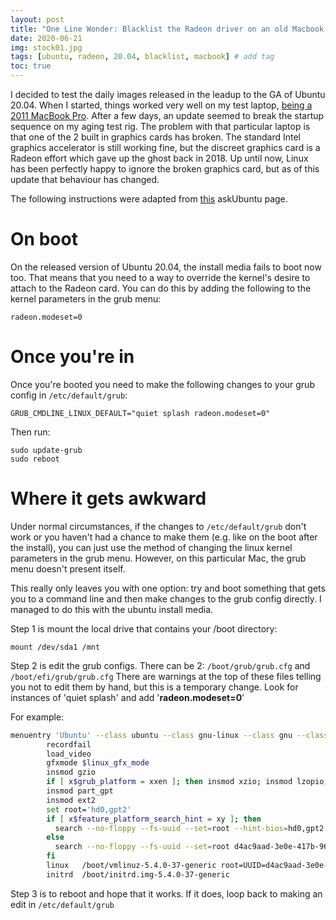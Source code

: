 ```yaml
---
layout: post
title: "One Line Wonder: Blacklist the Radeon driver on an old Macbook Pro"
date: 2020-06-21
img: stock01.jpg 
tags: [ubuntu, radeon, 20.04, blacklist, macbook] # add tag
toc: true
---
```


I decided to test the daily images released in the leadup to the GA of Ubuntu 20.04. When I started, things worked very well on my test laptop, [being a 2011 MacBook Pro](/docs/gear.html#marula). After a few days, an update seemed to break the startup sequence on my aging test rig. The problem with that particular laptop is that one of the 2 built in graphics cards has broken. The standard Intel graphics accelerator is still working fine, but the discreet graphics card is a Radeon effort which gave up the ghost back in 2018. Up until now, Linux has been perfectly happy to ignore the broken graphics card, but as of this update that behaviour has changed.

The following instructions were adapted from [this](https://askubuntu.com/questions/771562/16-04-power-off-discrete-graphics-ati-amd) askUbuntu page.

# On boot

On the released version of Ubuntu 20.04, the install media fails to boot now too. That means that you need to a way to override the kernel's desire to attach to the Radeon card. You can do this by adding the following to the kernel parameters in the grub menu:

```
radeon.modeset=0
```

# Once you're in

Once you're booted you need to make the following changes to your grub config in ```/etc/default/grub```:

```
GRUB_CMDLINE_LINUX_DEFAULT="quiet splash radeon.modeset=0"

```

Then run: 

```
sudo update-grub
sudo reboot
```

# Where it gets awkward

Under normal circumstances, if the changes to `/etc/default/grub` don't work or you haven't had a chance to make them (e.g. like on the boot after the install), you can just use the method of changing the linux kernel parameters in the grub menu. However, on this particular Mac, the grub menu doesn't present itself.

This really only leaves you with one option: try and boot something that gets you to a command line and then make changes to the grub config directly. I managed to do this with the ubuntu install media. 

Step 1 is mount the local drive that contains your /boot directory:

``` mount /dev/sda1 /mnt ```

Step 2 is edit the grub configs. There can be 2: `/boot/grub/grub.cfg` and `/boot/efi/grub/grub.cfg` There are warnings at the top of these files telling you not to edit them by hand, but this is a temporary change. Look for instances of 'quiet splash' and add '**radeon.modeset=0**'

For example:

```bash
menuentry 'Ubuntu' --class ubuntu --class gnu-linux --class gnu --class os $menuentry_id_option 'gnulinux-simple-d4ac9aad-3e0e-417b-9684-22182d6d1f62' {
        recordfail
        load_video
        gfxmode $linux_gfx_mode
        insmod gzio
        if [ x$grub_platform = xxen ]; then insmod xzio; insmod lzopio; fi
        insmod part_gpt
        insmod ext2
        set root='hd0,gpt2'
        if [ x$feature_platform_search_hint = xy ]; then
          search --no-floppy --fs-uuid --set=root --hint-bios=hd0,gpt2 --hint-efi=hd0,gpt2 --hint-baremetal=ahci0,gpt2 d4ac9aad-3e0e-417b-9684-22182d6d1f62
        else
          search --no-floppy --fs-uuid --set=root d4ac9aad-3e0e-417b-9684-22182d6d1f62
        fi
        linux   /boot/vmlinuz-5.4.0-37-generic root=UUID=d4ac9aad-3e0e-417b-9684-22182d6d1f62 ro  quiet splash radeon.modeset=0 $vt_handoff
        initrd  /boot/initrd.img-5.4.0-37-generic


```

Step 3 is to reboot and hope that it works. If it does, loop back to making an edit in `/etc/default/grub`